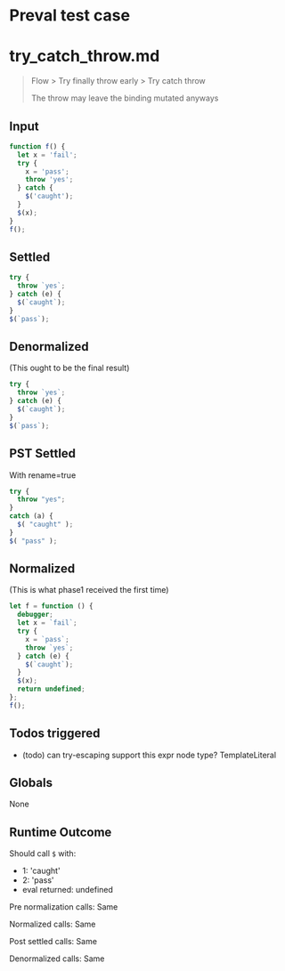 # Preval test case

# try_catch_throw.md

> Flow > Try finally throw early > Try catch throw
>
> The throw may leave the binding mutated anyways

## Input

`````js filename=intro
function f() {
  let x = 'fail';
  try {
    x = 'pass';
    throw 'yes';
  } catch {
    $('caught');
  }
  $(x);
}
f();
`````


## Settled


`````js filename=intro
try {
  throw `yes`;
} catch (e) {
  $(`caught`);
}
$(`pass`);
`````


## Denormalized
(This ought to be the final result)

`````js filename=intro
try {
  throw `yes`;
} catch (e) {
  $(`caught`);
}
$(`pass`);
`````


## PST Settled
With rename=true

`````js filename=intro
try {
  throw "yes";
}
catch (a) {
  $( "caught" );
}
$( "pass" );
`````


## Normalized
(This is what phase1 received the first time)

`````js filename=intro
let f = function () {
  debugger;
  let x = `fail`;
  try {
    x = `pass`;
    throw `yes`;
  } catch (e) {
    $(`caught`);
  }
  $(x);
  return undefined;
};
f();
`````


## Todos triggered


- (todo) can try-escaping support this expr node type? TemplateLiteral


## Globals


None


## Runtime Outcome


Should call `$` with:
 - 1: 'caught'
 - 2: 'pass'
 - eval returned: undefined

Pre normalization calls: Same

Normalized calls: Same

Post settled calls: Same

Denormalized calls: Same
